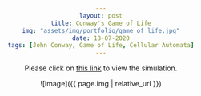 ```yaml
---
layout: post
title: Conway's Game of Life
img: "assets/img/portfolio/game_of_life.jpg"
date: 18-07-2020
tags: [John Conway, Game of Life, Cellular Automata]
---
```


<head> 
     <style> 
        body { 
            text-align:center; 
        } 
    </style> 
</head> 

Please click on <a href="https://editor.p5js.org/ankiitgupta7/present/nlLG9YMpr" target="_blank">this link</a> to view the simulation.

![image]({{ page.img | relative_url }})